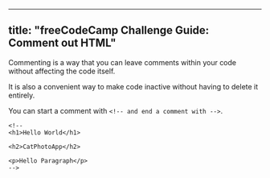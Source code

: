 
---
title: "freeCodeCamp Challenge Guide: Comment out HTML"
---

Commenting is a way that you can leave comments within your code without affecting the code itself.

It is also a convenient way to make code inactive without having to delete it entirely.

You can start a comment with `<!-- and end a comment with -->`.

    <!--
    <h1>Hello World</h1>

    <h2>CatPhotoApp</h2>

    <p>Hello Paragraph</p>
    -->
